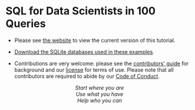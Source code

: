 # SQL for Data Scientists in 100 Queries

-   Please see [the website][site] to view the current version of this tutorial.

-   [Download the SQLite databases used in these examples][release].

-   Contributions are very welcome:
    please see the [contributors' guide][contribute] for background
    and our [license][license] for terms of use.
    Please note that all contributors are required to abide by our [Code of Conduct][conduct].

<div align="center">
  <p>
    <em>
      Start where you are
      <br/>
      Use what you have
      <br/>
      Help who you can
    </em>
  </p>
</div>

[conduct]: https://gvwilson.github.io/sql-tutorial/conduct/
[contribute]: https://gvwilson.github.io/sql-tutorial/contributing/
[license]: https://gvwilson.github.io/sql-tutorial/license/
[release]: https://github.com/gvwilson/sql-tutorial/raw/main/sql-tutorial.zip
[site]: https://gvwilson.github.io/sql-tutorial/
